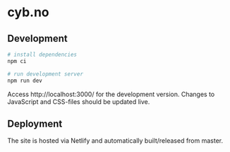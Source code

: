 # cyb.no

## Development

```bash
# install dependencies
npm ci

# run development server
npm run dev
```

Access http://localhost:3000/ for the development version. Changes to
JavaScript and CSS-files should be updated live.

## Deployment

The site is hosted via Netlify and automatically built/released from master.
